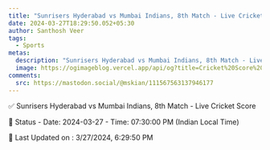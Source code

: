 ```yaml
---
title: "Sunrisers Hyderabad vs Mumbai Indians, 8th Match - Live Cricket Score"
date: 2024-03-27T18:29:50.052+05:30
author: Santhosh Veer
tags:
  - Sports
metas:
  description: "Sunrisers Hyderabad vs Mumbai Indians, 8th Match - Live Cricket Score - Date: 2024-03-27 - Time: 07:30:00 PM (Indian Local Time)"
  image: https://ogimageblog.vercel.app/api/og?title=Cricket%20Score%20%F0%9F%8F%8F
comments:
  src: https://mastodon.social/@mskian/111567563137946177
---
```


✅ Sunrisers Hyderabad vs Mumbai Indians, 8th Match - Live Cricket Score

📑 Status - Date: 2024-03-27 - Time: 07:30:00 PM (Indian Local Time)

<!--more-->

📝 Last Updated on : 3/27/2024, 6:29:50 PM

